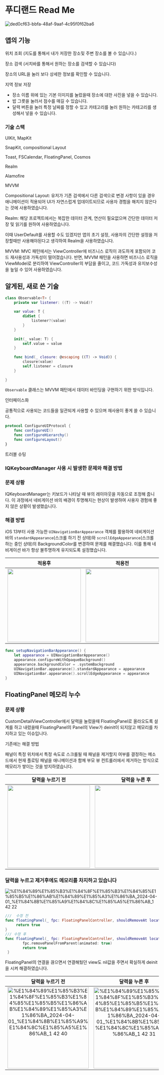 # 푸디랜드 Read Me

![ded0cf63-bbfa-48af-9aaf-4c95f0f62ba6](https://github.com/user-attachments/assets/ef72075d-a9d6-4297-8760-03a4f5a7776e)

## 앱의 기능

위치 조회 (지도를 통해서 내가 저장한 장소및 주변 장소를 볼 수 있습니다.)

장소 검색 (서치바를 통해서 원하는 장소를 검색할 수 있습니다)

장소의 URL을 눌러 보다 상세한 정보를 확인할 수 있습니다.

지역 정보 저장

- 장소 이름 위에 있는 기본 이미지를 눌렀을때 장소에 대한 사진을 넣을 수 있습니다.
- 밥 그릇을 눌러서 점수를 매길 수 있습니다.
- 달력 버튼을 눌러 특정 날짜를 정할 수 있고 카테고리를 눌러 원하는 카테고리를 생성해서 넣을 수 있습니다.

### 기술 스택

UIKit, MapKit

SnapKit, compositional Layout

Toast, FSCalendar, FloatingPanel, Cosmos

Realm

Alamofire

MVVM

Compositional Layout: 유저가 기존 검색에서 다른 검색으로 변경 사항이 있을 경우 애니메이션이 적용되어 UI가 자연스럽게 업데이트되므로 사용자 경험을 해치지 않은다는 것에 사용하였습니다.

Realm:  해당 프로젝트에서는 복잡한 데이터 관계, 연산이 필요없으며 간단한 데이터 저장 및 읽기를 원하여 사용하였습니다. 

이때 UserDefault를 사용할 수도 있겠지만 앱의 초기 설정, 사용자의 간단한 설정을 저장할때만 사용해야된다고 생각하여 Realm을 사용하였습니다.

MVVM: MVC 패턴에서는 ViewController에 비즈니스 로직이 과도하게 포함되어 코드 재사용성과 가독성이 떨어졌습니다. 반면, MVVM 패턴을 사용하면 비즈니스 로직을 ViewModel로 분리하여 ViewController의 부담을 줄이고, 코드 가독성과 유지보수성을 높일 수 있어 사용하였습니다.

## 알게된, 새로 쓴 기술

```swift
class Observable<T> {
    private var listener: ((T) -> Void)?
    
    var value: T {
        didSet {
            listener?(value)
        }
    }
    
    init(_ value: T) {
        self.value = value
    }
    
    func bind(_ closure: @escaping ((T) -> Void)) {
        closure(value)
        self.listener = closure
    }
    
}

```

`Observable` 클래스는 MVVM 패턴에서 데이터 바인딩을 구현하기 위한 방식입니다.

인터페이스화

공통적으로 사용되는 코드들을 일관되게 사용할 수 있으며 재사용이 좋게 쓸 수 있습니다.

```swift
protocol ConfigureUIProtocol {
    func configureUI() 
    func configureHierarchy()
    func configureLayout()
}
```

트러블 슈팅

### IQKeyboardManager 사용 시 발생한 문제와 해결 방법

### 문제 상황

IQKeyboardManager는 키보드가 나타날 때 뷰의 레이아웃을 자동으로 조정해 줍니다. 이 과정에서 네비게이션 바의 배경이 투명해지는 현상이 발생하여 사용자 경험에 좋지 않은 상황이 발생했습니다.

### 해결 방법
iOS 13부터 사용 가능한 `UINavigationBarAppearance` 객체를 활용하여 네비게이션 바의 `standardAppearance`(스크롤 하기 전 상태)와 `scrollEdgeAppearance`(스크롤 하는 중인 상태)의 BackgroundColor를 변경하여 문제를 해결했습니다. 이를 통해 네비게이션 바가 항상 불투명하게 유지되도록 설정했습니다.

| 적용후 | 적용전 |
|:---:|:---:|
|<img src="https://github.com/user-attachments/assets/38696b97-65dc-4329-b1d7-b07f8bccb430" width = "240"> | <img src = "https://github.com/user-attachments/assets/387752f1-c8df-4f9f-af4f-a2c8bde8ddac" width = "240"> |

```swift
func setupNavigationBarAppearance() {
    let appearance = UINavigationBarAppearance()
    appearance.configureWithOpaqueBackground()
    appearance.backgroundColor = .systemBackground 
    UINavigationBar.appearance().standardAppearance = appearance
    UINavigationBar.appearance().scrollEdgeAppearance = appearance
}
```

## FloatingPanel 메모리 누수

### 문제 상황

CustomDetailViewController에서 달력을 눌렀을때 FloatingPanel로 올라오도록 설계를 하고 내렸을때 FloatingPanel의 Panel의 View가 deinit이 되지않고 메모리를 차지하고 있는 이슈입니다.

기존에는 
해결 방법

패널이 특정 위치에서 특정 속도로 스크롤될 때 패널을 제거할지 여부를 결정하는 메소드에서 현재 플로팅 패널을 애니메이션과 함께 부모 뷰 컨트롤러에서 제거하는 방식으로 메모리가 쌓이는 것을 방지하였습니다.

| 달력을 누르기 전 | 달력을 누른 후  | 
|:---:|:---:|
|<img width="270" src="https://github.com/user-attachments/assets/70785c18-2ba0-451d-a935-eddb235b0f3f"> | <img width ="270" src="https://github.com/user-attachments/assets/92d0b8ea-db31-4a9c-ab2b-9cbc7d1f9da3"> |

### 달력을 누르고 제거후에도 메모리를 차지하고 있습니다
<img alt="%E1%84%89%E1%85%B3%E1%84%8F%E1%85%B3%E1%84%85%E1%85%B5%E1%86%AB%E1%84%89%E1%85%A3%E1%86%BA_2024-04-01_%E1%84%8B%E1%85%A9%E1%84%8C%E1%85%A5%E1%86%AB_1 42 22" src="https://github.com/user-attachments/assets/67c06c2d-f2b5-4fc1-9a1f-ce17540752b0">

```swift
///  수정 전
func floatingPanel(_ fpc: FloatingPanelController, shouldRemoveAt location: CGPoint, with velocity: CGVector) -> Bool {
     return true
}
/// 수정 후
func floatingPanel(_ fpc: FloatingPanelController, shouldRemoveAt location: CGPoint, with velocity: CGVector) -> Bool {
        fpc.removePanelFromParent(animated: true)
        return true
 }
```

FloatingPanel의 연결을 끊으면서 연결해뒀던 view도 nil값을 주면서 확실하게 deinit을 시켜 해결하였습니다.

| 달력을 누르기 전 | 달력을 누른 후  | 달력을 내린 후 |
|:---:|:---:|:---:|
|<img width="266" alt="%E1%84%89%E1%85%B3%E1%84%8F%E1%85%B3%E1%84%85%E1%85%B5%E1%86%AB%E1%84%89%E1%85%A3%E1%86%BA_2024-04-01_%E1%84%8B%E1%85%A9%E1%84%8C%E1%85%A5%E1%86%AB_1 42 40" src="https://github.com/user-attachments/assets/5d5c47e4-75d7-4454-ac21-9a0522875d8d"> | <img width="265" alt="%E1%84%89%E1%85%B3%E1%84%8F%E1%85%B3%E1%84%85%E1%85%B5%E1%86%AB%E1%84%89%E1%85%A3%E1%86%BA_2024-04-01_%E1%84%8B%E1%85%A9%E1%84%8C%E1%85%A5%E1%86%AB_1 42 31" src="https://github.com/user-attachments/assets/dcfa1488-b9e4-48fe-a5f1-a64037adfb73"> | <img width="266" alt="%E1%84%89%E1%85%B3%E1%84%8F%E1%85%B3%E1%84%85%E1%85%B5%E1%86%AB%E1%84%89%E1%85%A3%E1%86%BA_2024-04-01_%E1%84%8B%E1%85%A9%E1%84%8C%E1%85%A5%E1%86%AB_1 42 40" src="https://github.com/user-attachments/assets/e50e1347-8799-4be6-ba56-37309b91eb0f"> |
